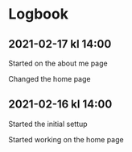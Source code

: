 # Logbook

## 2021-02-17 kl 14:00

Started on the about me page

Changed the home page

## 2021-02-16 kl 14:00

Started the initial settup

Started working on the home page
